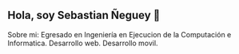 ## Hola, soy Sebastian Ñeguey 👋


Sobre mi:
Egresado en Ingeniería en Ejecucion de la Computación e Informatica.
Desarrollo web.
Desarrollo movil.

<!--
**SebastianNeguey/SebastianNeguey** is a ✨ _special_ ✨ repository because its `README.md` (this file) appears on your GitHub profile.

Here are some ideas to get you started:

- 🔭 I’m currently working on ...
- 🌱 I’m currently learning ...
- 👯 I’m looking to collaborate on ...
- 🤔 I’m looking for help with ...
- 💬 Ask me about ...
- 📫 How to reach me: ...
- 😄 Pronouns: ...
- ⚡ Fun fact: ...
-->

